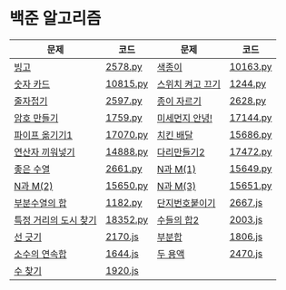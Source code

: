 # 백준 알고리즘

| 문제                                                         | 코드                        | 문제                                                     | 코드                        |
| ------------------------------------------------------------ | --------------------------- | -------------------------------------------------------- | --------------------------- |
| [빙고](https://www.acmicpc.net/problem/2578)                 | [2578.py](./code/2578.py)   | [색종이](https://www.acmicpc.net/problem/10163)          | [10163.py](./code/10163.py) |
| [숫자 카드](https://www.acmicpc.net/problem/10815)           | [10815.py](./code/10815.py) | [스위치 켜고 끄기](https://www.acmicpc.net/problem/1244) | [1244.py](./code/1244.py)   |
| [줄자접기](https://www.acmicpc.net/problem/2597)             | [2597.py](./code/2597.py)   | [종이 자르기](https://www.acmicpc.net/problem/2628)      | [2628.py](./code/2628.py)   |
| [암호 만들기](https://www.acmicpc.net/problem/1759)          | [1759.py](./code/1759.py)   | [미세먼지 안녕!](https://www.acmicpc.net/problem/17144)  | [17144.py](./code/17144.py) |
| [파이프 옮기기1](https://www.acmicpc.net/problem/17070)      | [17070.py](./code/17070.py) | [치킨 배달](https://www.acmicpc.net/problem/15686)       | [15686.py](./code/15686.py) |
| [연산자 끼워넣기](https://www.acmicpc.net/problem/14888)     | [14888.py](./code/14888.py) | [다리만들기2](https://www.acmicpc.net/problem/17472)     | [17472.py](./code/17472.py) |
| [좋은 수열](https://www.acmicpc.net/problem/2661)            | [2661.py](./code/2661.py)   | [N과 M(1)](https://www.acmicpc.net/problem/15649)        | [15649.py](./code/15649.py) |
| [N과 M(2)](https://www.acmicpc.net/problem/15650)            | [15650.py](./code/15650.py) | [N과 M(3)](https://www.acmicpc.net/problem/15651)        | [15651.py](./code/15651.py) |
| [부분수열의 합](https://www.acmicpc.net/problem/1182)        | [1182.py](./code/1182.py)   | [단지번호붙이기](https://www.acmicpc.net/problem/2667)   | [2667.js](./code/2667.js)   |
| [특정 거리의 도시 찾기](https://www.acmicpc.net/problem/18352) | [18352.py](./code/18352.py) | [수들의 합2](https://www.acmicpc.net/problem/2003)       | [2003.js](./code/2003.js)   |
| [선 긋기](https://www.acmicpc.net/problem/2170)              | [2170.js](./code/2170.js)   | [부분합](https://www.acmicpc.net/problem/1806)           | [1806.js](./code/1806.js)   |
| [소수의 연속합](https://www.acmicpc.net/problem/1644)        | [1644.js](./code/1644.js)   | [두 용액](https://www.acmicpc.net/problem/2470)          | [2470.js](./code/2470.js)   |
| [수 찾기](https://www.acmicpc.net/problem/1920)              | [1920.js](./code/1920.js)   |                                                          |                             |



